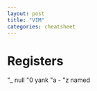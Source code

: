 ```yaml
---
layout: post
title: "VIM"
categories: cheatsheet
---
```


# Registers

"_ null
"0 yank
"a - "z named

